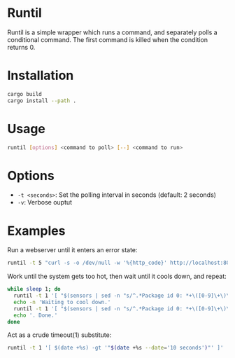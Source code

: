 # Runtil

Runtil is a simple wrapper which runs a command, and separately polls a conditional command. The first command is killed when the condition returns 0.

# Installation

```bash
cargo build
cargo install --path .
```

# Usage

```bash
runtil [options] <command to poll> [--] <command to run>
```

# Options

- `-t <seconds>`: Set the polling interval in seconds (default: 2 seconds)
- `-v`: Verbose ouptut

# Examples

Run a webserver until it enters an error state:
```bash
runtil -t 5 "curl -s -o /dev/null -w '%{http_code}' http://localhost:8080 | grep -qFx 500" -- "python webserver.py"
```

Work until the system gets too hot, then wait until it cools down, and repeat:

```bash
while sleep 1; do
  runtil -t 1 '[ "$(sensors | sed -n "s/^.*Package id 0: *+\([0-9]\+\)\.[0-9]°C.*/\1/p")" -gt 90 ]' -- "./rag-embed.sh"
  echo -n 'Waiting to cool down.'
  runtil -t 1 '[ "$(sensors | sed -n "s/^.*Package id 0: *+\([0-9]\+\)\.[0-9]°C.*/\1/p")" -lt 72 ]' 'while sleep 1; do echo -n "."; done'
  echo '. Done.'
done
```

Act as a crude timeout(1) substitute:
```bash
runtil -t 1 '[ $(date +%s) -gt '"$(date +%s --date='10 seconds')"' ]' 'while sleep 1; do echo "Still alive."; done'
```
